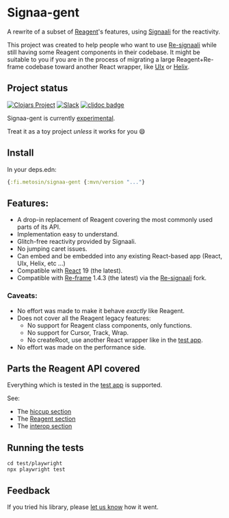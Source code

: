# Signaa-gent

A rewrite of a subset of [Reagent](https://github.com/reagent-project/reagent)'s features,
using [Signaali](https://github.com/metosin/signaali) for the reactivity.

This project was created to help people who want to use [Re-signaali](https://github.com/metosin/re-signaali)
while still having some Reagent components in their codebase.
It might be suitable to you if you are in the process of migrating a large Reagent+Re-frame codebase
toward another React wrapper, like [UIx](https://github.com/pitch-io/uix) or
[Helix](https://github.com/lilactown/helix).

## Project status

[![Clojars Project](https://img.shields.io/clojars/v/fi.metosin/signaa-gent.svg)](https://clojars.org/fi.metosin/signaa-gent)
[![Slack](https://img.shields.io/badge/slack-signaali-orange.svg?logo=slack)](https://clojurians.slack.com/app_redirect?channel=signaali)
[![cljdoc badge](https://cljdoc.org/badge/fi.metosin/signaa-gent)](https://cljdoc.org/d/fi.metosin/signaa-gent)

Signaa-gent is currently [experimental](https://github.com/metosin/open-source/blob/main/project-status.md#experimental).

Treat it as a toy project *unless* it works for you 😄

## Install

In your deps.edn:

```clojure
{:fi.metosin/signaa-gent {:mvn/version "..."}
```

## Features:

- A drop-in replacement of Reagent covering the most commonly used parts of its API.
- Implementation easy to understand.
- Glitch-free reactivity provided by Signaali.
- No jumping caret issues.
- Can embed and be embedded into any existing React-based app (React, UIx, Helix, etc ...)
- Compatible with [React](https://react.dev/) 19 (the latest).
- Compatible with [Re-frame](https://github.com/day8/re-frame/) 1.4.3 (the latest)
  via the [Re-signaali](https://github.com/metosin/re-signaali) fork.

### Caveats:

- No effort was made to make it behave *exactly* like Reagent.
- Does not cover all the Reagent legacy features:
  - No support for Reagent class components, only functions.
  - No support for Cursor, Track, Wrap.
  - No createRoot, use another React wrapper like in the [test app](test/app/src/app/core.cljs).
- No effort was made on the performance side.

## Parts the Reagent API covered

Everything which is tested in the [test app](test/app/src/app/core.cljs) is supported.

See:
- The [hiccup section](test/app/src/app/hiccup.cljs)
- The [Reagent section](test/app/src/app/reagent.cljs)
- The [interop section](test/app/src/app/interop.cljs)

## Running the tests

```shell
cd test/playwright
npx playwright test
```

## Feedback

If you tried his library, please [let us know](https://clojurians.slack.com/app_redirect?channel=signaali)
how it went.
